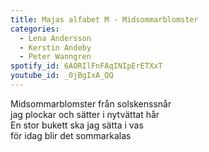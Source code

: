 ```yaml
---
title: Majas alfabet M - Midsommarblomster
categories:
  - Lena Andersson
  - Kerstin Andeby
  - Peter Wanngren
spotify_id: 6AORIlFnFAqINIpErETXxT
youtube_id: _0jBgIxA_QQ
---
```

Midsommarblomster från solskenssnår\
jag plockar och sätter i nytvättat hår\
En stor bukett ska jag sätta i vas\
för idag blir det sommarkalas
